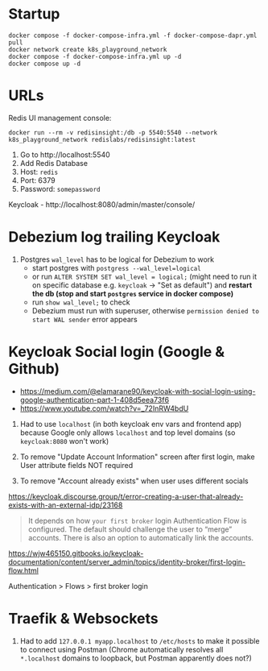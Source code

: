# Startup

```
docker compose -f docker-compose-infra.yml -f docker-compose-dapr.yml pull
docker network create k8s_playground_network
docker compose -f docker-compose-infra.yml up -d
docker compose up -d
```

# URLs

Redis UI management console:

```
docker run --rm -v redisinsight:/db -p 5540:5540 --network k8s_playground_network redislabs/redisinsight:latest
```

1. Go to http://localhost:5540
2. Add Redis Database
3. Host: `redis`
4. Port: 6379
5. Password: `somepassword`

Keycloak - http://localhost:8080/admin/master/console/

# Debezium log trailing Keycloak

1. Postgres `wal_level` has to be logical for Debezium to work
   - start postgres with `postgress --wal_level=logical`
   - or run `ALTER SYSTEM SET wal_level = logical;` (might need to run it on specific database e.g. `keycloak` -> "Set as default") and **restart the db (stop and start `postgres` service in docker compose)**
   - run `show wal_level;` to check
   - Debezium must run with superuser, otherwise `permission denied to start WAL sender` error appears

# Keycloak Social login (Google & Github)

- https://medium.com/@elamarane90/keycloak-with-social-login-using-google-authentication-part-1-408d5eea73f6
- https://www.youtube.com/watch?v=_72InRW4bdU

1. Had to use `localhost` (in both keycloak env vars and frontend app) because Google only allows `localhost` and top level domains (so `keycloak:8080` won't work)

2. To remove "Update Account Information" screen after first login, make User attribute fields NOT required

3. To remove "Account already exists" when user uses different socials

https://keycloak.discourse.group/t/error-creating-a-user-that-already-exists-with-an-external-idp/23168

> It depends on how `your first broker` login Authentication Flow is configured. The default should challenge the user to “merge” accounts. There is also an option to automatically link the accounts.

https://wjw465150.gitbooks.io/keycloak-documentation/content/server_admin/topics/identity-broker/first-login-flow.html

Authentication > Flows > first broker login

# Traefik & Websockets

1. Had to add `127.0.0.1 myapp.localhost` to `/etc/hosts` to make it possible to connect using Postman (Chrome automatically resolves all `*.localhost` domains to loopback, but Postman apparently does not?)
